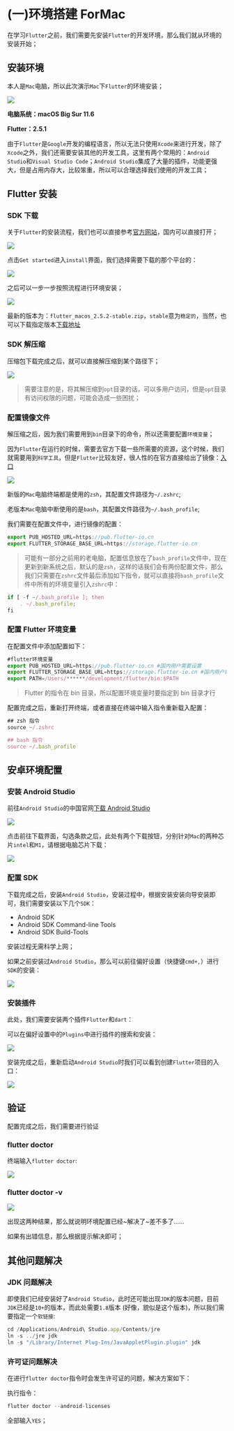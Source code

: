 # (一)环境搭建 ForMac

在学习`Flutter`之前，我们需要先安装`Flutter`的开发环境，那么我们就从环境的安装开始；

## 安装环境

本人是`Mac`电脑，所以此次演示`Mac`下`Flutter`的环境安装；

![](./static/336ecaa8cde94027938482ecda7c8909~tplv-k3u1fbpfcp-zoom-in-crop-mark-1512-0-0-0.png)

**电脑系统：macOS Big Sur 11.6**

**Flutter：2.5.1**

由于`Flutter`是`Google`开发的编程语言，所以无法只使用`Xcode`来进行开发，除了`Xcode`之外，我们还需要安装其他的开发工具，这里有两个常用的：`Android Studio`和`Visual Studio Code`；`Android Studio`集成了大量的插件，功能更强大，但是占用内存大，比较笨重，所以可以合理选择我们使用的开发工具；

## Flutter 安装

### SDK 下载

关于`Flutter`的安装流程，我们也可以直接参考[官方网站](https://link.juejin.cn?target=https%3A%2F%2Fflutter.dev%2F "https://flutter.dev/")，国内可以直接打开；

![](./static/7a3c939119f94f8c913fa3333cafbee1~tplv-k3u1fbpfcp-zoom-in-crop-mark-1512-0-0-0.png)

点击`Get started`进入`install`界面，我们选择需要下载的那个平台的：

![](./static/e0a4275be8ae497b8ba550cb52ea2a5c~tplv-k3u1fbpfcp-zoom-in-crop-mark-1512-0-0-0.png)

之后可以一步一步按照流程进行环境安装；

![](./static/1878e700a4df471f8d4eff90802b00b3~tplv-k3u1fbpfcp-zoom-in-crop-mark-1512-0-0-0.png)

最新的版本为：`flutter_macos_2.5.2-stable.zip`，`stable`意为`稳定的`，当然，也可以下载指定版本[下载地址](https://link.juejin.cn?target=https%3A%2F%2Fflutter.dev%2Fdocs%2Fdevelopment%2Ftools%2Fsdk%2Freleases "https://flutter.dev/docs/development/tools/sdk/releases")

### SDK 解压缩

压缩包下载完成之后，就可以直接解压缩到某个路径下；

![](./static/6be90bc10deb4a01a06a07388ac286fa~tplv-k3u1fbpfcp-zoom-in-crop-mark-1512-0-0-0.png)

> 需要注意的是，将其解压缩到`opt`目录的话，可以多用户访问，但是`opt`目录有访问权限的问题，可能会造成一些困扰；

### 配置镜像文件

解压缩之后，因为我们需要用到`bin`目录下的命令，所以还需要配置`环境变量`；

因为`Flutter`在运行的时候，需要去官方下载一些所需要的资源，这个时候，我们就需要用到`科学工具`，但是`Flutter`比较友好，很人性的在官方直接给出了镜像：[入口](https://link.juejin.cn?target=https%3A%2F%2Fflutter.dev%2Fcommunity%2Fchina "https://flutter.dev/community/china")

![](./static/aa268916271e4ecfaedc72074169d988~tplv-k3u1fbpfcp-zoom-in-crop-mark-1512-0-0-0.png)

新版的`Mac`电脑终端都是使用的`zsh`，其配置文件路径为`~/.zshrc`;

老版本`Mac`电脑中断使用的是`bash`，其配置文件路径为`~/.bash_profile`;

我们需要在配置文件中，进行镜像的配置：

```js
export PUB_HOSTED_URL=https://pub.flutter-io.cn
export FLUTTER_STORAGE_BASE_URL=https://storage.flutter-io.cn
```

> 可能有一部分之前用的老电脑，配置信息放在了`bash_profile`文件中，现在更新到新系统之后，默认的是`zsh`，这样的话我们会有两份配置文件，那么我们只需要在`zshrc`文件最后添加如下指令，就可以直接将`bash_profile`文件中所有的环境变量引入`zshrc`中：

```js
if [ -f ~/.bash_profile ]; then
    . ~/.bash_profile;
fi
```

### 配置 Flutter 环境变量

在配置文件中添加配置如下：

```js
#flutter环境变量
export PUB_HOSTED_URL=https://pub.flutter-io.cn #国内用户需要设置
export FLUTTER_STORAGE_BASE_URL=https://storage.flutter-io.cn #国内用户需要设置
export PATH=/Users/******/development/flutter/bin:$PATH
```

> Flutter 的指令在 bin 目录，所以配置环境变量时要指定到 bin 目录才行

配置完成之后，重新打开终端，或者直接在终端中输入指令重新载入配置：

```js
## zsh 指令
source ~/.zshrc

## bash 指令
source ~/.bash_profile
```

## 安卓环境配置

### 安装 Android Studio

前往`Android Studio`的中国官网[下载 Android Studio](https://link.juejin.cn?target=https%3A%2F%2Fdeveloper.android.google.cn%2Fstudio "https://developer.android.google.cn/studio")

![](./static/96ce824b1ce54defad3fccb3213be8db~tplv-k3u1fbpfcp-zoom-in-crop-mark-1512-0-0-0.png)

点击前往下载界面，勾选条款之后，此处有两个下载按钮，分别针对`Mac`的两种芯片`intel`和`M1`，请根据电脑芯片下载：

![](./static/70b6ba71d4bd41dd8f8df01517cfbbd3~tplv-k3u1fbpfcp-zoom-in-crop-mark-1512-0-0-0.png)

### 配置 SDK

下载完成之后，安装`Android Studio`，安装过程中，根据安装安装向导安装即可，我们需要安装以下几个`SDK`：

- Android SDK
- Android SDK Command-line Tools
- Android SDK Build-Tools

安装过程无需科学上网；

如果之前安装过`Android Studio`，那么可以前往偏好设置（快捷键`cmd+,`）进行`SDK`的安装：

![](./static/c1c8bab58a5c4dc6a381a868d6eebe04~tplv-k3u1fbpfcp-zoom-in-crop-mark-1512-0-0-0.png)

### 安装插件

此处，我们需要安装两个插件`Flutter`和`dart`：

可以在偏好设置中的`Plugins`中进行插件的搜索和安装：

![](./static/43bcec4befd34387946bacc80d488b02~tplv-k3u1fbpfcp-zoom-in-crop-mark-1512-0-0-0.png)

安装完成之后，重新启动`Android Studio`时我们可以看到创建`Flutter`项目的入口：

![](./static/9ab4b74b9ca84f0889cebbaa737ca82b~tplv-k3u1fbpfcp-zoom-in-crop-mark-1512-0-0-0.png)

## 验证

配置完成之后，我们需要进行验证

### flutter doctor

终端输入`flutter doctor`:

![](./static/ca485e7870ef419ebdcfe7db9d1cb59a~tplv-k3u1fbpfcp-zoom-in-crop-mark-1512-0-0-0.png)

### flutter doctor -v

![](./static/a87d0da0a7034f1cb11654d8c136b6bb~tplv-k3u1fbpfcp-zoom-in-crop-mark-1512-0-0-0.png)

出现这两种结果，那么就说明环境配置已经~解决了~差不多了......

如果有出错信息，那么根据提示解决即可；

## 其他问题解决

### JDK 问题解决

即使我们已经安装好了`Android Studio`，此时还可能出现`JDK`的版本问题，目前`JDK`已经是`10+`的版本，而此处需要`1.8`版本 (好像，貌似是这个版本)，所以我们需要指定一个`软链接`:

```js
cd /Applications/Android\ Studio.app/Contents/jre
ln -s ../jre jdk
ln -s "/Library/Internet Plug-Ins/JavaAppletPlugin.plugin" jdk
```

### 许可证问题解决

在进行`flutter doctor`指令时会发生许可证的问题，解决方案如下：

执行指令：

```js
flutter doctor --android-licenses
```

全部输入`YES`；
